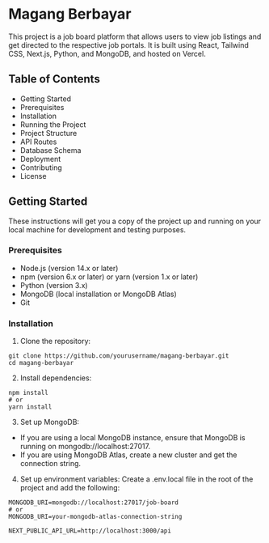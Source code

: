 # Magang Berbayar
This project is a job board platform that allows users to view job listings and get directed to the respective job portals. It is built using React, Tailwind CSS, Next.js, Python, and MongoDB, and hosted on Vercel.

## Table of Contents
- Getting Started
- Prerequisites
- Installation
- Running the Project
- Project Structure
- API Routes
- Database Schema
- Deployment
- Contributing
- License

## Getting Started
These instructions will get you a copy of the project up and running on your local machine for development and testing purposes.

### Prerequisites
- Node.js (version 14.x or later)
- npm (version 6.x or later) or yarn (version 1.x or later)
- Python (version 3.x)
- MongoDB (local installation or MongoDB Atlas)
- Git

### Installation
1. Clone the repository:
```
git clone https://github.com/yourusername/magang-berbayar.git
cd magang-berbayar
```

2. Install dependencies:
```
npm install
# or
yarn install
```

3. Set up MongoDB:
- If you are using a local MongoDB instance, ensure that MongoDB is running on mongodb://localhost:27017.
- If you are using MongoDB Atlas, create a new cluster and get the connection string.

4. Set up environment variables:
Create a .env.local file in the root of the project and add the following:
```
MONGODB_URI=mongodb://localhost:27017/job-board
# or
MONGODB_URI=your-mongodb-atlas-connection-string

NEXT_PUBLIC_API_URL=http://localhost:3000/api
```
